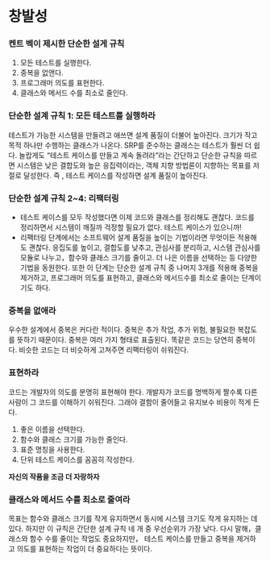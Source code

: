 # 창발성

### 켄트 벡이 제시한 단순한 설게 규칙

1. 모든 테스트를 실행한다.
2. 중복을 없앤다.
3. 프로그래머 의도를 표현한다.
4. 클래스와 메서드 수를 최소로 줄인다.

### 단순한 설계 규칙 1: 모든 테스트를 실행하라

테스트가 가능한 시스템을 만들려고 애쓰면 설계 품질이 더불어 높아진다. 크기가 작고 목적 하나만 수행하는 클래스가 나온다. SRP를 준수하는 클래스는 테스트가 훨씬 더 쉽다.
놀랍게도 “테스트 케이스를 만들고 계속 돌려라”라는 간단하고 단순한 규칙을 따르면 시스템은 낮은 결합도와 높은 응집력이라는, 객체 지향 방법론이 지향하는 목표를 저절로 달성한다.
즉 , 테스트 케이스를 작성하면 설계 품질이 높아진다.

### 단순한 설계 규칙 2~4: 리팩터링

- 테스트 케이스를 모두 작성했다면 이제 코드와 클래스를 정리해도 괜찮다. 코드를 정리하면서 시스템이 깨질까 걱정할 필요가 없다. 테스트 케이스가 있으니까!
- 리팩터링 단계에서는 소프트웨어 설계 품질을 높이는 기법이라면 무엇이든 적용해도 괜찮다. 응집도를 높이고, 결합도를 낮추고, 관심사를 분리하고, 시스템 관심사를 모듈로 나누고，함수와 클래스 크기를 줄이고. 더 나은 이름을 선택하는 등 다양한 기법을 동원한다.
 또한 이 단계는 단순한 설계 규칙 중 나머지 3개를 적용해 중복을 제거하고, 프로그래머 의도를 표현하고, 클래스와 메서드수를 최소로 줄이는 단계이기도 하다.

### 중복을 없애라

우수한 설계에서 중복은 커다란 적이다. 중복은 추가 작업, 추가 위험, 불필요한 복잡도를 뜻하기 때문이다. 중복은 여러 가지 형태로 표출된다.
똑같은 코드는 당연히 중복이다. 비슷한 코드는 더 비슷하게 고쳐주면 리팩터링이 쉬워진다.

### 표현하라

코드는 개발자의 의도를 분명히 표현해야 한다. 개발자가 코드를 명백하게 짤수록 다른 사람이 그 코드를 이해하기 쉬워진다.
그래야 결함이 줄어들고 유지보수 비용이 적게 든다.

1. 좋은 이름을 선택한다.
2. 함수와 클래스 크기를 가능한 줄인다.
3. 표준 명칭을 사용한다.
4. 단위 테스트 케이스를 꼼꼼히 작성한다.

**자신의 작품을 조금 더 자랑하자**

### 클래스와 메서드 수를 최소로 줄여라

목표는 함수와 클래스 크기를 작게 유지하면서 동시에 시스템 크기도 작게 유지하는 데 있다.
하지만 이 규칙은 간단한 설계 규칙 네 개 중 우선순위가 가장 낮다. 다시 말해，클래스와 함수 수를 줄이는 작업도 중요하지만，
테스트 케이스를 만들고 중복을 제거하고 의도를 표현하는 작업이 더 중요하다는 뜻이다.
